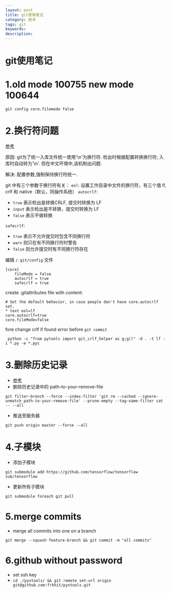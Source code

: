 ```yaml
---
layout: post
title: git使用笔记
category: 技术
tags: git
keywords: 
description: 
---
```


# git使用笔记

# 1.old mode 100755 new mode 100644
```
git config core.filemode false
```

# 2.换行符问题
[参考](https://juejin.im/post/5ad21df05188257cc20db9de)

原因: git为了统一入库文件统一使用'\n'为换行符. 检出时根据配置转换换行符; 入库时自动转为'\n'. 但在中文环境中,该机制出问题.

解决: 配置参数,强制保持换行符统一.

git 中有三个参数于换行符有关：
`eol`: 设置工作目录中文件的换行符，有三个值 lf, crlf 和 native（默认，同操作系统）
`autocrlf`:
- `true` 表示检出是转换CRLF, 提交时转换为 LF
- `input` 表示检出是不转换，提交时转换为 LF
- `false` 表示不做转换

`safecrlf`:
- `true` 表示不允许提交时包含不同换行符
- `warn` 则只在有不同换行符时警告
- `false` 则允许提交时有不同换行符存在

编辑 `/.git/config` 文件
```
[core]
    fileMode = false
    autocrlf = true
    safecrlf = true
```

create .gitattributes file with content:
```
# Set the default behavior, in case people don't have core.autocrlf set.
* text eol=lf
core.autocrlf=true
core.fileMode=false
```

fore change crlf if found error before `git commit`
```
 python -c "from pytools import git_crlf_helper as g;g()" -d . -t lf -i *.py -e *.pyc
```

# 3.删除历史记录
- [参考](http://www.cnblogs.com/shines77/p/3460274.html)
- 删除历史记录中的 path-to-your-remove-file

```
git filter-branch --force --index-filter 'git rm --cached --ignore-unmatch path-to-your-remove-file' --prune-empty --tag-name-filter cat -- --all
```
- 推送至服务器
```
git push origin master --force --all
```

# 4.子模块
- 添加子模块
```
git submodule add https://github.com/tensorflow/tensorflow sub/tensorflow
```
- 更新所有子模块
```
git submodule foreach git pull
```

# 5.merge commits
- merge all commits into one on a branch
```
git merge --squash feature-branch && git commit -m "all commits"
```

# 6.github without password
- set ssh key
- `cd ./pyxtools/ && git remote set-url origin git@github.com:frkhit/pyxtools.git`


